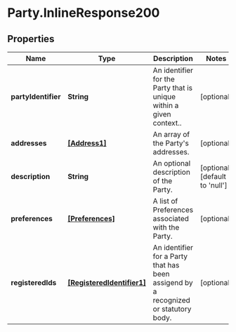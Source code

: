 # Party.InlineResponse200

## Properties
Name | Type | Description | Notes
------------ | ------------- | ------------- | -------------
**partyIdentifier** | **String** | An identifier for the Party that is unique within a given context.. | [optional] 
**addresses** | [**[Address1]**](Address1.md) | An array of the Party&#39;s addresses. | [optional] 
**description** | **String** | An optional description of the Party. | [optional] [default to &#39;null&#39;]
**preferences** | [**[Preferences]**](Preferences.md) | A list of Preferences associated with the Party. | [optional] 
**registeredIds** | [**[RegisteredIdentifier1]**](RegisteredIdentifier1.md) | An identifier for a Party that has been assigend by a recognized or statutory body. | [optional] 


